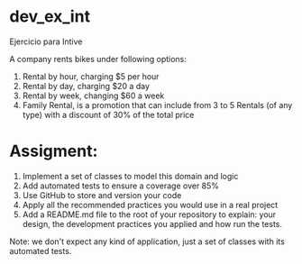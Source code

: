# dev_ex_int
Ejercicio para Intive

A company rents bikes under following options:

1. Rental by hour, charging $5 per hour
2. Rental by day, charging $20 a day
3. Rental by week, changing $60 a week
4. Family Rental, is a promotion that can include from 3 to 5 Rentals (of any type) with a discount of 30% of the total price

# Assigment:
1. Implement a set of classes to model this domain and logic
2. Add automated tests to ensure a coverage over 85%
3. Use GitHub to store and version your code
4. Apply all the recommended practices you would use in a real project
5. Add a README.md file to the root of your repository to explain: your design, the development practices you applied and how run the tests.

Note: we don't expect any kind of application, just a set of classes with its automated tests.
